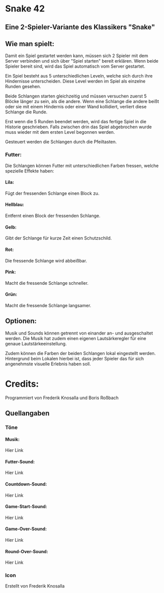 # Snake 42

## Eine 2-Spieler-Variante des Klassikers "Snake"

## Wie man spielt:
Damit ein Spiel gestartet werden kann, müssen sich 2 Spieler mit dem Server verbinden und sich über "Spiel starten" bereit erklären.
Wenn beide Spieler bereit sind, wird das Spiel automatisch vom Server gestartet.

Ein Spiel besteht aus 5 unterschiedlichen Leveln, welche sich durch ihre Hindernisse unterscheiden.
Diese Level werden im Spiel als einzelne Runden gesehen.

Beide Schlangen starten gleichzeitig und müssen versuchen zuerst 5 Blöcke länger zu sein, als die andere.
Wenn eine Schlange die andere beißt oder sie mit einem Hindernis oder einer Wand kollidiert, verliert diese Schlange die Runde.

Erst wenn die 5 Runden beendet werden, wird das fertige Spiel in die Historie geschrieben.
Falls zwischen drin das Spiel abgebrochen wurde muss wieder mit dem ersten Level begonnen werden.

Gesteuert werden die Schlangen durch die Pfeiltasten.

### Futter:
Die Schlangen können Futter mit unterschiedlichen Farben fressen, welche spezielle Effekte haben:

#### Lila:
Fügt der fressenden Schlange einen Block zu.

#### Hellblau:
Entfernt einen Block der fressenden Schlange.

#### Gelb:
Gibt der Schlange für kurze Zeit einen Schutzschild.

#### Rot:
Die fressende Schlange wird abbeißbar.

#### Pink:
Macht die fressende Schlange schneller.

#### Grün:
Macht die fressende Schlange langsamer.


## Optionen:

Musik und Sounds können getrennt von einander an- und ausgeschaltet werden.
Die Musik hat zudem einen eigenen Lautsärkeregler für eine genaue Lautstärkeeinstellung.

Zudem können die Farben der beiden Schlangen lokal eingestellt werden.
Hintergrund beim Lokalen hierbei ist, dass jeder Spieler das für sich angenehmste visuelle Erlebnis haben soll.

# Credits:
Programmiert von Frederik Knosalla und Boris Roßbach

## Quellangaben
### Töne
#### Musik:
Hier Link
#### Futter-Sound:
Hier Link
#### Countdown-Sound:
Hier Link
#### Game-Start-Sound:
Hier Link
#### Game-Over-Sound:
Hier Link
#### Round-Over-Sound:
Hier Link

### Icon 
Erstellt von Frederik Knosalla
